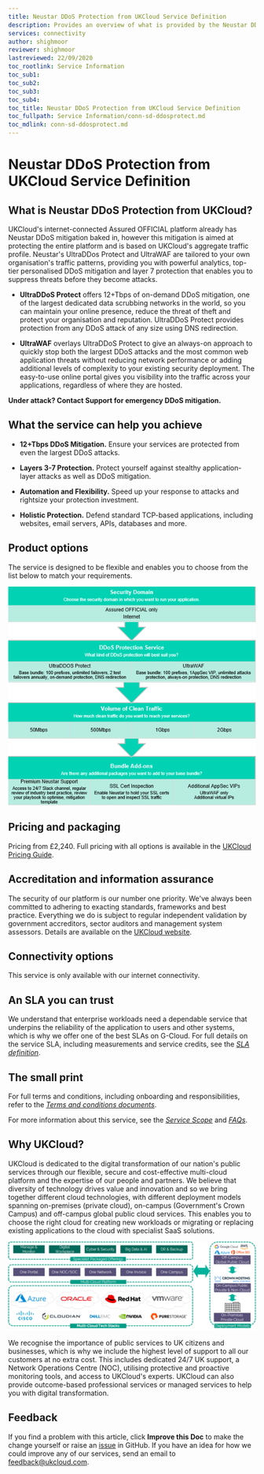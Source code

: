 ```yaml
---
title: Neustar DDoS Protection from UKCloud Service Definition
description: Provides an overview of what is provided by the Neustar DDoS Protection from UKCloud service
services: connectivity
author: shighmoor
reviewer: shighmoor
lastreviewed: 22/09/2020
toc_rootlink: Service Information
toc_sub1: 
toc_sub2:
toc_sub3:
toc_sub4:
toc_title: Neustar DDoS Protection from UKCloud Service Definition
toc_fullpath: Service Information/conn-sd-ddosprotect.md
toc_mdlink: conn-sd-ddosprotect.md
---
```


# Neustar DDoS Protection from UKCloud Service Definition

## What is Neustar DDoS Protection from UKCloud?

UKCloud's internet-connected Assured OFFICIAL platform already has Neustar DDoS mitigation baked in, however this mitigation is aimed at protecting the entire platform and is based on UKCloud's aggregate traffic profile. Neustar's UltraDDos Protect and UltraWAF are tailored to your own organisation's traffic patterns, providing you with powerful analytics, top-tier personalised DDoS mitigation and layer 7 protection that enables you to suppress threats before they become attacks.

- **UltraDDoS Protect** offers 12+Tbps of on-demand DDoS mitigation, one of the largest dedicated data scrubbing networks in the world, so you can maintain your online presence, reduce the threat of theft and protect your organisation and reputation. UltraDDoS Protect provides protection from any DDoS attack of any size using DNS redirection.

- **UltraWAF** overlays UltraDDoS Protect to give an always-on approach to quickly stop both the largest DDoS attacks and the most common web application threats without reducing network performance or adding additional levels of complexity to your existing security deployment. The easy-to-use online portal gives you visibility into the traffic across your applications, regardless of where they are hosted.

**Under attack? Contact Support for emergency DDoS mitigation.**

## What the service can help you achieve

- **12+Tbps DDoS Mitigation.** Ensure your services are protected from even the largest DDoS attacks.

- **Layers 3-7 Protection.** Protect yourself against stealthy application-layer attacks as well as DDoS mitigation.

- **Automation and Flexibility.** Speed up your response to attacks and rightsize your protection investment.

- **Holistic Protection.** Defend standard TCP-based applications, including websites, email servers, APIs, databases and more.

## Product options

The service is designed to be flexible and enables you to choose from the list below to match your requirements.

![Neustar DDoS Protection from UKCloud product options](images/conn-ddosprotect-product-options-g12.png)

## Pricing and packaging

Pricing from £2,240. Full pricing with all options is available in the [UKCloud Pricing Guide](https://ukcloud.com/pricing-guide).

## Accreditation and information assurance

The security of our platform is our number one priority. We've always been committed to adhering to exacting standards, frameworks and best practice. Everything we do is subject to regular independent validation by government accreditors, sector auditors and management system assessors. Details are available on the [UKCloud website](https://ukcloud.com/governance/).

## Connectivity options

This service is only available with our internet connectivity.

## An SLA you can trust

We understand that enterprise workloads need a dependable service that underpins the reliability of the application to users and other systems, which is why we offer one of the best SLAs on G-Cloud. For full details on the service SLA, including measurements and service credits, see the [*SLA definition*](../other/other-ref-sla-definition.md).

## The small print

For full terms and conditions, including onboarding and responsibilities, refer to the [*Terms and conditions documents*](../other/other-ref-terms-and-conditions.md).

For more information about this service, see the [*Service Scope*](conn-sco-app-ddos.md) and [*FAQs*](conn-faq-app-ddos.md).

## Why UKCloud?

UKCloud is dedicated to the digital transformation of our nation's public services through our flexible, secure and cost-effective multi-cloud platform and the expertise of our people and partners. We believe that diversity of technology drives value and innovation and so we bring together different cloud technologies, with different deployment models spanning on-premises (private cloud), on-campus (Government's Crown Campus) and off-campus global public cloud services. This enables you to choose the right cloud for creating new workloads or migrating or replacing existing applications to the cloud with specialist SaaS solutions.

![UKCloud services](images/ukc-services-g12.png)

We recognise the importance of public services to UK citizens and businesses, which is why we include the highest level of support to all our customers at no extra cost. This includes dedicated 24/7 UK support, a Network Operations Centre (NOC), utilising protective and proactive monitoring tools, and access to UKCloud's experts. UKCloud can also provide outcome-based professional services or managed services to help you with digital transformation.

## Feedback

If you find a problem with this article, click **Improve this Doc** to make the change yourself or raise an [issue](https://github.com/UKCloud/documentation/issues) in GitHub. If you have an idea for how we could improve any of our services, send an email to <feedback@ukcloud.com>.
